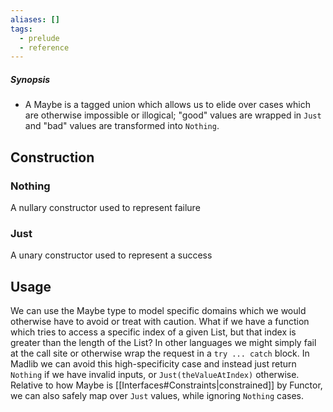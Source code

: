 ```yaml
---
aliases: []
tags:
  - prelude
  - reference
---
```

##### Synopsis
- A Maybe is a tagged union which allows us to elide over cases which are otherwise impossible or illogical; "good" values are wrapped in `Just` and "bad" values are transformed into `Nothing`.
## Construction
### Nothing 
A nullary constructor used to represent failure
### Just
A unary constructor used to represent a success
## Usage

We can use the Maybe type to model specific domains which we would otherwise have to avoid or treat with caution. What if we have a function which tries to access a specific index of a given List, but that index is greater than the length of the List? In other languages we might simply fail at the call site or otherwise wrap the request in a `try ... catch` block. In Madlib we can avoid this high-specificity case and instead just return `Nothing` if we have invalid inputs, or `Just(theValueAtIndex)` otherwise. Relative to how Maybe is [[Interfaces#Constraints|constrained]] by Functor, we can also safely map over `Just` values, while ignoring `Nothing` cases.